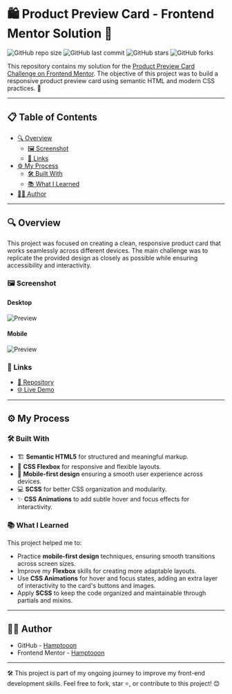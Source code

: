 # 🛍️ Product Preview Card - Frontend Mentor Solution 🎨

![GitHub repo size](https://img.shields.io/github/repo-size/hamptooon/product-preview-card?style=for-the-badge&color=yellow)
![GitHub last commit](https://img.shields.io/github/last-commit/hamptooon/product-preview-card?style=for-the-badge&color=brightgreen)
![GitHub stars](https://img.shields.io/github/stars/hamptooon/product-preview-card?style=for-the-badge&color=ff69b4)
![GitHub forks](https://img.shields.io/github/forks/hamptooon/product-preview-card?style=for-the-badge&color=purple)

This repository contains my solution for the [Product Preview Card Challenge on Frontend Mentor](https://www.frontendmentor.io/). The objective of this project was to build a responsive product preview card using semantic HTML and modern CSS practices. 🚀

---

## 📋 Table of Contents

- [🔍 Overview](#-overview)
    - [🖼 Screenshot](#-screenshot)
    - [🔗 Links](#-links)
- [⚙️ My Process](#-my-process)
    - [🛠 Built With](#-built-with)
    - [📚 What I Learned](#-what-i-learned)
- [👨‍💻 Author](#-author)

---

## 🔍 Overview

This project was focused on creating a clean, responsive product card that works seamlessly across different devices. The main challenge was to replicate the provided design as closely as possible while ensuring accessibility and interactivity.

### 🖼 Screenshot

#### Desktop
![Preview](./assets/preview/preview-desktop.png)

#### Mobile
![Preview](./assets/preview/preview-mobile.png)

### 🔗 Links

- [📂 Repository](https://github.com/hamptooon/product-preview-card)
- [🌐 Live Demo](https://hamptooon.github.io/product-preview-card)

---

## ⚙️ My Process

### 🛠 Built With

- 🏗️ **Semantic HTML5** for structured and meaningful markup.
- 🎨 **CSS Flexbox**  for responsive and flexible layouts.
- 📱 **Mobile-first design** ensuring a smooth user experience across devices.
- 💻 **SCSS** for better CSS organization and modularity.
- ✨ **CSS Animations** to add subtle hover and focus effects for interactivity.

### 📚 What I Learned

This project helped me to:

- Practice **mobile-first design** techniques, ensuring smooth transitions across screen sizes.
- Improve my **Flexbox** skills for creating more adaptable layouts.
- Use **CSS Animations** for hover and focus states, adding an extra layer of interactivity to the card's buttons and images.
- Apply **SCSS** to keep the code organized and maintainable through partials and mixins.

---

## 👨‍💻 Author

- GitHub - [Hamptooon](https://github.com/hamptooon)
- Frontend Mentor - [Hamptooon](https://www.frontendmentor.io/profile/hamptooon)

---

🛠 This project is part of my ongoing journey to improve my front-end development skills. Feel free to fork, star ⭐, or contribute to this project! 😊